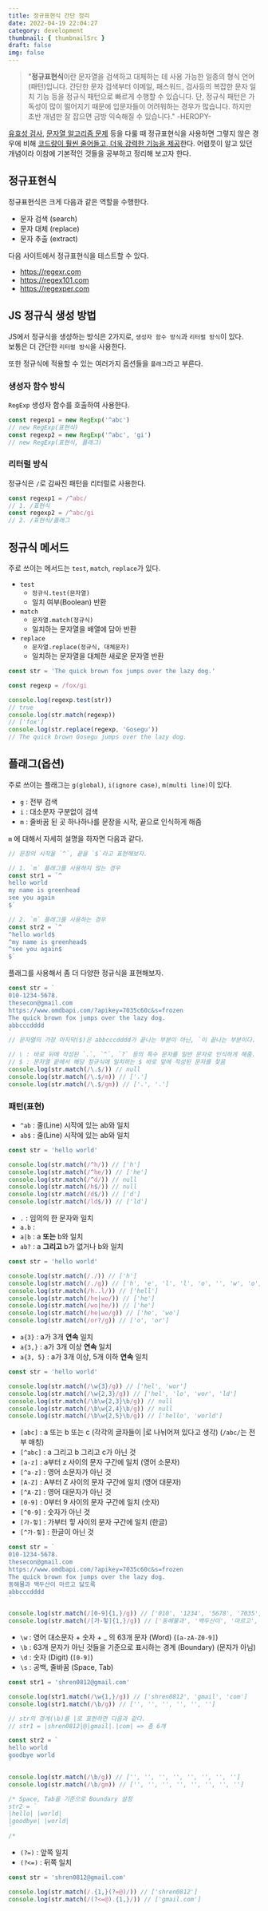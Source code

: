 ```yaml
---
title: 정규표현식 간단 정리
date: 2022-04-19 22:04:27
category: development
thumbnail: { thumbnailSrc }
draft: false
img: false
---
```


> "**정규표현식**이란 문자열을 검색하고 대체하는 데 사용 가능한 일종의 형식 언어(패턴)입니다. 간단한 문자 검색부터 이메일, 패스워드, 검사등의 복잡한 문자 일치 기능 등을 정규식 패턴으로 빠르게 수행할 수 있습니다. 단, 정규식 패턴은 가독성이 많이 떨어지기 때문에 입문자들이 어려워하는 경우가 많습니다. 하지만 초반 개념만 잘 잡으면 금방 익숙해질 수 있습니다." -HEROPY-

<u>유효성 검사</u>, <u>문자열 알고리즘 문제</u> 등을 다룰 때 정규표현식을 사용하면 그렇지 않은 경우에 비해 <u>코드량이 훨씬 줄어들고, 더욱 강력한 기능을 제공</u>한다. 어렴풋이 알고 있던 개념이라 이참에 기본적인 것들을 공부하고 정리해 보고자 한다.

## 정규표현식

정규표현식은 크게 다음과 같은 역할을 수행한다.

- 문자 검색 (search)
- 문자 대체 (replace)
- 문자 추출 (extract)

다음 사이트에서 정규표현식을 테스트할 수 있다.

- https://regexr.com
- https://regex101.com
- https://regexper.com

## JS 정규식 생성 방법

JS에서 정규식을 생성하는 방식은 2가지로, `생성자 함수 방식`과 `리터럴 방식`이 있다.  
보통은 더 간단한 `리터럴 방식`을 사용한다.

또한 정규식에 적용할 수 있는 여러가지 옵션들을 `플래그`라고 부른다.

### 생성자 함수 방식

`RegExp` 생성자 함수를 호출하여 사용한다.

```js
const regexp1 = new RegExp('^abc')
// new RegExp(표현식)
const regexp2 = new RegExp('^abc', 'gi')
// new RegExp(표현식, 플래그)
```

### 리터럴 방식

정규식은 `/`로 감싸진 패턴을 리터럴로 사용한다.

```js
const regexp1 = /^abc/
// 1. /표현식
const regexp2 = /^abc/gi
// 2. /표현식/플래그
```

## 정규식 메서드

주로 쓰이는 메서드는 `test`, `match`, `replace`가 있다.

- `test`
  - `정규식.test(문자열)`
  - 일치 여부(Boolean) 반환
- `match`
  - `문자열.match(정규식)`
  - 일치하는 문자열을 배열에 담아 반환
- `replace`
  - `문자열.replace(정규식, 대체문자)`
  - 일치하는 문자열을 대체한 새로운 문자열 반환

```js
const str = 'The quick brown fox jumps over the lazy dog.'

const regexp = /fox/gi

console.log(regexp.test(str))
// true
console.log(str.match(regexp))
// ['fox']
console.log(str.replace(regexp, 'Gosegu'))
// The quick brown Gosegu jumps over the lazy dog.
```

## 플래그(옵션)

주로 쓰이는 플래그는 `g(global)`, `i(ignore case)`, `m(multi line)`이 있다.

- `g` : 전부 검색
- `i` : 대소문자 구분없이 검색
- `m` : 줄바꿈 된 곳 하나하나를 문장을 시작, 끝으로 인식하게 해줌

`m` 에 대해서 자세히 설명을 하자면 다음과 같다.

```js
// 문장의 시작을 `^`, 끝을 `$`라고 표현해보자.

// 1. `m` 플래그를 사용하지 않는 경우
const str1 = `^
hello world
my name is greenhead
see you again
$`

// 2. `m` 플래그를 사용하는 경우
const str2 = `^
^hello world$
^my name is greenhead$
^see you again$
$`
```

플래그를 사용해서 좀 더 다양한 정규식을 표현해보자.

```js
const str = `
010-1234-5678.
thesecon@gmail.com
https://www.omdbapi.com/?apikey=7035c60c&s=frozen
The quick brown fox jumps over the lazy dog.
abbcccdddd 
`
// 문자열의 가장 마지막($)은 abbcccdddd가 끝나는 부분이 아닌, `이 끝나는 부분이다.

// \ : 바로 뒤에 작성된 `.`, `^`, `?` 등의 특수 문자를 일반 문자로 인식하게 해줌.
// $ : 문자열 끝에서 해당 정규식에 일치하는 $ 바로 앞에 작성된 문자를 찾음
console.log(str.match(/\.$/)) // null
console.log(str.match(/\.$/m)) // ['.']
console.log(str.match(/\.$/gm)) // ['.', '.']
```

### 패턴(표현)

- `^ab` : 줄(Line) 시작에 있는 ab와 일치
- `ab$` : 줄(Line) 시작에 있는 ab와 일치

```js
const str = 'hello world'

console.log(str.match(/^h/)) // ['h']
console.log(str.match(/^he/)) // ['he']
console.log(str.match(/^d/)) // null
console.log(str.match(/h$/)) // null
console.log(str.match(/d$/)) // ['d']
console.log(str.match(/ld$/)) // ['ld']
```

- `.` : 임의의 한 문자와 일치
- `a.b` :
- `a|b` : a **또는** b와 일치
- `ab?` : a **그리고** b가 없거나 b와 일치

```js
const str = 'hello world'

console.log(str.match(/./)) // ['h']
console.log(str.match(/./g)) // ['h', 'e', 'l', 'l', 'o', '', 'w', 'o', 'r', 'l', 'd']
console.log(str.match(/h..l/)) // ['hell']
console.log(str.match(/he|wo/)) // ['he']
console.log(str.match(/wo|he/)) // ['he']
console.log(str.match(/he|wo/g)) // ['he', 'wo']
console.log(str.match(/or?/g)) // ['o', 'or']
```

- `a{3}` : a가 3개 **연속** 일치
- `a{3,}` : a가 3개 이상 **연속** 일치
- `a{3, 5}` : a가 3개 이상, 5개 이하 **연속** 일치

```js
const str = 'hello world'

console.log(str.match(/\w{3}/g)) // ['hel', 'wor']
console.log(str.match(/\w{2,3}/g)) // ['hel', 'lo', 'wor', 'ld']
console.log(str.match(/\b\w{2,3}\b/g)) // null
console.log(str.match(/\b\w{2,4}\b/g)) // null
console.log(str.match(/\b\w{2,5}\b/g)) // ['hello', 'world']
```

- `[abc]` : a 또는 b 또는 c (각각의 글자들이 |로 나뉘어져 있다고 생각) (`/abc/`는 전부 매칭)
- `[^abc]` : a 그리고 b 그리고 c가 아닌 것
- `[a-z]` : a부터 z 사이의 문자 구간에 일치 (영어 소문자)
- `[^a-z]` : 영어 소문자가 아닌 것
- `[A-Z]` : A부터 Z 사이의 문자 구간에 일치 (영어 대문자)
- `[^A-Z]` : 영어 대문자가 아닌 것
- `[0-9]` : 0부터 9 사이의 문자 구간에 일치 (숫자)
- `[^0-9]` : 숫자가 아닌 것
- `[가-힣]` : 가부터 힣 사이의 문자 구간에 일치 (한글)
- `[^가-힣]` : 한글이 아닌 것

```js
const str = `
010-1234-5678.
thesecon@gmail.com
https://www.omdbapi.com/?apikey=7035c60c&s=frozen
The quick brown fox jumps over the lazy dog.
동해물과 백두산이 마르고 닳도록
abbcccdddd 
`

console.log(str.match(/[0-9]{1,}/g)) // ['010', '1234', '5678', '7035', '60']
console.log(str.match(/[가-힣]{1,}/g)) // ['동해물과', '백두산이', '마르고', '닳도록']
```

- `\w` : 영어 대소문자 + 숫자 + \_ 의 63개 문자 (Word) (`[a-zA-Z0-9]`)
- `\b` : 63개 문자가 아닌 것들을 기준으로 표시하는 경계 (Boundary) (문자가 아님)
- `\d` : 숫자 (Digit) (`[0-9]`)
- `\s` : 공백, 줄바꿈 (Space, Tab)

```js
const str1 = 'shren0812@gmail.com'

console.log(str1.match(/\w{1,}/g)) // ['shren0812', 'gmail', 'com']
console.log(str1.match(/\b/g)) // ['', '', '', '', '', '']

// str의 경계(\b)를 |로 표현하면 다음과 같다.
// str1 = |shren0812|@|gmail|.|com| => 총 6개

const str2 = `
hello world
goodbye world
`

console.log(str.match(/\b/g)) // ['', '', '', '', '', '', '', '']
console.log(str.match(/\b/gm)) // ['', '', '', '', '', '', '', '']

/* Space, Tab을 기준으로 Boundary 설정
str2 = `
|hello| |world|
|goodbye| |world|
`
/*
```

- `(?=)` : 앞쪽 일치
- `(?<=)` : 뒤쪽 일치

```js
const str = 'shren0812@gmail.com'

console.log(str.match(/.{1,}(?=@)/)) // ['shren0812']
console.log(str.match(/(?<=@).{1,}/)) // ['gmail.com']
```
